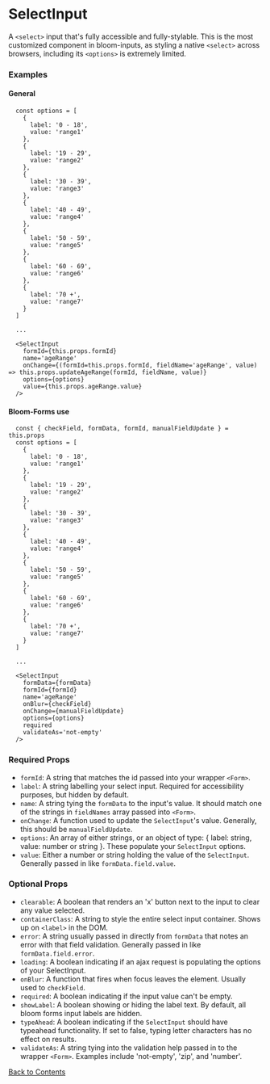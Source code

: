 # SelectInput

A `<select>` input that's fully accessible and fully-stylable. This is the most customized component in bloom-inputs, as styling a native `<select>` across browsers, including its `<options>` is extremely limited.

### Examples
#### General
```
  const options = [
    {
      label: '0 - 18',
      value: 'range1'
    },
    {
      label: '19 - 29',
      value: 'range2'
    },
    {
      label: '30 - 39',
      value: 'range3'
    },
    {
      label: '40 - 49',
      value: 'range4'
    },
    {
      label: '50 - 59',
      value: 'range5'
    },
    {
      label: '60 - 69',
      value: 'range6'
    },
    {
      label: '70 +',
      value: 'range7'
    }
  ]

  ...

  <SelectInput
    formId={this.props.formId}
    name='ageRange'
    onChange={(formId=this.props.formId, fieldName='ageRange', value) => this.props.updateAgeRange(formId, fieldName, value)}
    options={options}
    value={this.props.ageRange.value}
  />
```

#### Bloom-Forms use
```
  const { checkField, formData, formId, manualFieldUpdate } = this.props
  const options = [
    {
      label: '0 - 18',
      value: 'range1'
    },
    {
      label: '19 - 29',
      value: 'range2'
    },
    {
      label: '30 - 39',
      value: 'range3'
    },
    {
      label: '40 - 49',
      value: 'range4'
    },
    {
      label: '50 - 59',
      value: 'range5'
    },
    {
      label: '60 - 69',
      value: 'range6'
    },
    {
      label: '70 +',
      value: 'range7'
    }
  ]

  ...

  <SelectInput
    formData={formData}
    formId={formId}
    name='ageRange'
    onBlur={checkField}
    onChange={manualFieldUpdate}
    options={options}
    required
    validateAs='not-empty'
  />
```

### Required Props
- `formId`:
  A string that matches the id passed into your wrapper `<Form>`.
- `label`:
  A string labelling your select input. Required for accessibility purposes, but hidden by default.
- `name`:
  A string tying the `formData` to the input's value. It should match one of the strings in `fieldNames` array passed into `<Form>`.
- `onChange`:
  A function used to update the `SelectInput`'s value. Generally, this should be `manualFieldUpdate`.
- `options`:
  An array of either strings, or an object of type: { label: string, value: number or string }. These populate your `SelectInput` options.
- `value`:
  Either a number or string holding the value of the `SelectInput`. Generally passed in like `formData.field.value`.

### Optional Props
- `clearable`:
  A boolean that renders an 'x' button next to the input to clear any value selected.
- `containerClass`:
  A string to style the entire select input container. Shows up on `<label>` in the DOM.
- `error`:
  A string usually passed in directly from `formData` that notes an error with that field validation. Generally passed in like `formData.field.error`.
- `loading`:
  A boolean indicating if an ajax request is populating the options of your SelectInput.
- `onBlur`:
  A function that fires when focus leaves the element. Usually used to `checkField`.
- `required`:
  A boolean indicating if the input value can't be empty.
- `showLabel`:
  A boolean showing or hiding the label text. By default, all bloom forms input labels are hidden.
- `typeAhead`:
  A boolean indicating if the `SelectInput` should have typeahead functionality. If set to false, typing letter characters has no effect on results.
- `validateAs`:
  A string tying into the validation help passed in to the wrapper `<Form>`. Examples include 'not-empty', 'zip', and 'number'.

[Back to Contents](https://github.com/vineyard-bloom/bloom-inputs#contents)
